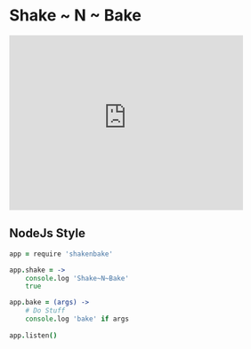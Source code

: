 # Shake ~ N ~ Bake

<iframe width="420" height="315" src="http://www.youtube.com/embed/sLF31AY25so" frameborder="0" allowfullscreen></iframe>

## NodeJs Style

``` coffeescript
app = require 'shakenbake'

app.shake = ->
    console.log 'Shake~N~Bake'
    true

app.bake = (args) ->
    # Do Stuff
    console.log 'bake' if args
  
app.listen()

```